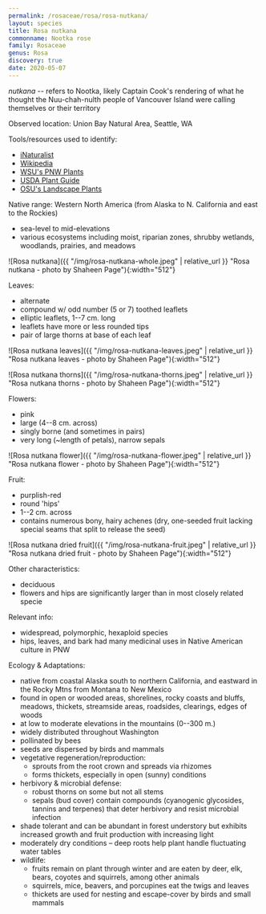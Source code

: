 ```yaml
---
permalink: /rosaceae/rosa/rosa-nutkana/
layout: species
title: Rosa nutkana
commonname: Nootka rose
family: Rosaceae
genus: Rosa
discovery: true
date: 2020-05-07
---
```


*nutkana* -- refers to Nootka, likely Captain Cook's rendering of what he thought the Nuu-chah-nulth people of Vancouver Island were calling themselves or their territory

Observed location: Union Bay Natural Area, Seattle, WA

Tools/resources used to identify:
  - [iNaturalist](https://www.inaturalist.org/taxa/78883-Rosa-nutkana)
  - [Wikipedia](https://en.wikipedia.org/wiki/Rosa_nutkana)
  - [WSU's PNW Plants](http://pnwplants.wsu.edu/PlantDisplay.aspx?PlantID=301)
  - [USDA Plant Guide](https://plants.usda.gov/plantguide/pdf/pg_ronu.pdf)
  - [OSU's Landscape Plants](https://landscapeplants.oregonstate.edu/plants/rosa-nutkana)

Native range: Western North America (from Alaska to N. California and east to the Rockies)
  - sea-level to mid-elevations
  - various ecosystems including moist, riparian zones, shrubby wetlands, woodlands, prairies, and meadows

![Rosa nutkana]({{ "/img/rosa-nutkana-whole.jpeg" | relative_url }} "Rosa nutkana - photo by Shaheen Page"){:width="512"}

Leaves:
  - alternate
  - compound w/ odd number (5 or 7) toothed leaflets
  - elliptic leaflets, 1--7 cm. long
  - leaflets have more or less rounded tips
  - pair of large thorns at base of each leaf

![Rosa nutkana leaves]({{ "/img/rosa-nutkana-leaves.jpeg" | relative_url }} "Rosa nutkana leaves - photo by Shaheen Page"){:width="512"}

![Rosa nutkana thorns]({{ "/img/rosa-nutkana-thorns.jpeg" | relative_url }} "Rosa nutkana thorns - photo by Shaheen Page"){:width="512"}

Flowers:
  - pink
  - large (4--8 cm. across)
  - singly borne (and sometimes in pairs)
  - very long (~length of petals), narrow sepals

![Rosa nutkana flower]({{ "/img/rosa-nutkana-flower.jpeg" | relative_url }} "Rosa nutkana flower - photo by Shaheen Page"){:width="512"}

Fruit:
  - purplish-red
  - round 'hips'
  - 1--2 cm. across
  - contains numerous bony, hairy achenes (dry, one-seeded fruit lacking special seams that split to release the seed)

![Rosa nutkana dried fruit]({{ "/img/rosa-nutkana-fruit.jpeg" | relative_url }} "Rosa nutkana dried fruit - photo by Shaheen Page"){:width="512"}

Other characteristics:
  - deciduous
  - flowers and hips are significantly larger than in most closely related specie

Relevant info:
  - widespread, polymorphic, hexaploid species
  - hips, leaves, and bark had many medicinal uses in Native American culture in PNW

Ecology & Adaptations:
  - native from coastal Alaska south to northern California, and eastward in the Rocky Mtns from Montana to New Mexico
  - found in open or wooded areas, shorelines, rocky coasts and bluffs, meadows, thickets, streamside areas, roadsides, clearings, edges of woods
  - at low to moderate elevations in the mountains (0--300 m.)
  - widely distributed throughout Washington
  - pollinated by bees
  - seeds are dispersed by birds and mammals
  - vegetative regeneration/reproduction:
    - sprouts from the root crown and spreads via rhizomes
    - forms thickets, especially in open (sunny) conditions
  - herbivory & microbial defense:
    - robust thorns on some but not all stems
    - sepals (bud cover) contain compounds (cyanogenic glycosides, tannins and terpenes) that deter herbivory and resist microbial infection
  - shade tolerant and can be abundant in forest understory but exhibits increased growth and fruit production with increasing light
  - moderately dry conditions – deep roots help plant handle fluctuating water tables
  - wildlife:
    - fruits remain on plant through winter and are eaten by deer, elk, bears, coyotes and squirrels, among other animals
    - squirrels, mice, beavers, and porcupines eat the twigs and leaves
    - thickets are used for nesting and escape-cover by birds and small mammals
